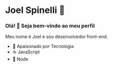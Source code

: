 # Joel Spinelli 👋

### Olá! :wave: Seja bem-vindo ao meu perfil

Meu nome é Joel e sou desenvolvedor front-end.

- :blue_heart: Apaixonado por Tecnologia
- :coffee: JavaScript
- :green_heart: Node
<!-- 
<div>
  <img height="180em" src="https://github-readme-stats.vercel.app/api?username=JoelSpinelli&show_icons=true&count_private=true&locale=pt-BR" alt="JoelSpinelli" />
  <img height="180em" src="https://github-readme-stats.vercel.app/api/top-langs/?username=JoelSpinelli&layout=compact&langs_count=7&count_private=true&locale=pt-BR" alt="JoelSpinelli" />
</div>

![Snake animation](https://github.com/JoelSpinelli/JoelSpinelli/blob/output/github-contribution-grid-snake.svg) -->
